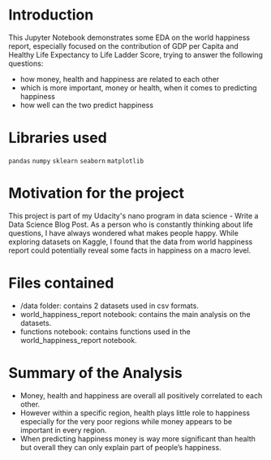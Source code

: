 # Introduction

This Jupyter Notebook demonstrates some EDA on the world happiness report, especially focused on the contribution of GDP per Capita and Healthy Life Expectancy to Life Ladder Score, trying to answer the following questions:

- how money, health and happiness are related to each other
- which is more important, money or health, when it comes to predicting happiness
- how well can the two predict happiness

# Libraries used

`pandas` `numpy` `sklearn` `seaborn` `matplotlib`  

# Motivation for the project

This project is part of my Udacity's nano program in data science - Write a Data Science Blog Post. As a person who is constantly thinking about life questions, I have always wondered what makes people happy. While exploring datasets on Kaggle, I found that the data from world happiness report could potentially reveal some facts in happiness on a macro level.


# Files contained

- /data folder: contains 2 datasets used in csv formats.  
- world_happiness_report notebook: contains the main analysis on the datasets. 
- functions notebook: contains functions used in the world_happiness_report notebook.  

# Summary of the Analysis

- Money, health and happiness are overall all positively correlated to each other.
- However within a specific region, health plays little role to happiness especially for the very poor regions while money appears to be important in every region.
- When predicting happiness money is way more significant than health but overall they can only explain part of people’s happiness.
